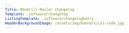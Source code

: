 ```yaml
---
Title: Mandrill Mailer Changelog
Template: _software/changelog
ListingTemplate: _software/changelogEntry
HeaderBackgroundImage: /assets/img/banners/css-code.jpg
---
```

